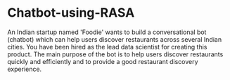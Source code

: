 # Chatbot-using-RASA
An Indian startup named 'Foodie' wants to build a conversational bot (chatbot) which can help users discover restaurants across several Indian cities. You have been hired as the lead data scientist for creating this product.     The main purpose of the bot is to help users discover restaurants quickly and efficiently and to provide a good restaurant discovery experience. 
